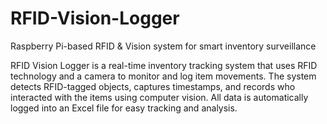 # RFID-Vision-Logger
Raspberry Pi-based RFID &amp; Vision system for smart inventory surveillance

RFID Vision Logger is a real-time inventory tracking system that uses RFID technology and a camera to monitor and log item movements. The system detects RFID-tagged objects, captures timestamps, and records who interacted with the items using computer vision. All data is automatically logged into an Excel file for easy tracking and analysis.
